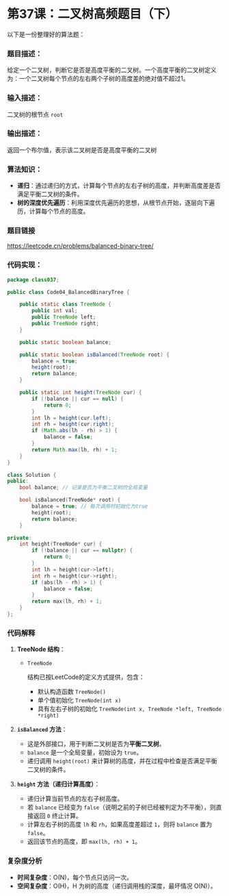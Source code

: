 # 第37课：二叉树高频题目（下）

以下是一份整理好的算法题：

### 题目描述：

给定一个二叉树，判断它是否是高度平衡的二叉树。一个高度平衡的二叉树定义为：一个二叉树每个节点的左右两个子树的高度差的绝对值不超过1。

### 输入描述：

二叉树的根节点 `root`

### 输出描述：

返回一个布尔值，表示该二叉树是否是高度平衡的二叉树

### 算法知识：

- **递归**：通过递归的方式，计算每个节点的左右子树的高度，并判断高度差是否满足平衡二叉树的条件。
- **树的深度优先遍历**：利用深度优先遍历的思想，从根节点开始，逐层向下遍历，计算每个节点的高度。

### 题目链接

https://leetcode.cn/problems/balanced-binary-tree/

### 代码实现：

```java
package class037;

public class Code04_BalancedBinaryTree {

    public static class TreeNode {
        public int val;
        public TreeNode left;
        public TreeNode right;
    }

    public static boolean balance;

    public static boolean isBalanced(TreeNode root) {
        balance = true;
        height(root);
        return balance;
    }

    public static int height(TreeNode cur) {
        if (!balance || cur == null) {
            return 0;
        }
        int lh = height(cur.left);
        int rh = height(cur.right);
        if (Math.abs(lh - rh) > 1) {
            balance = false;
        }
        return Math.max(lh, rh) + 1;
    }
}
```

```c++
class Solution {
public:
    bool balance; // 记录是否为平衡二叉树的全局变量

    bool isBalanced(TreeNode* root) {
        balance = true; // 每次调用时初始化为true
        height(root);
        return balance;
    }

private:
    int height(TreeNode* cur) {
        if (!balance || cur == nullptr) {
            return 0;
        }
        int lh = height(cur->left);
        int rh = height(cur->right);
        if (abs(lh - rh) > 1) {
            balance = false;
        }
        return max(lh, rh) + 1;
    }
};
```

### **代码解释**

1. **TreeNode 结构**：

   - ```
     TreeNode
     ```

      结构已按LeetCode的定义方式提供，包含：

     - 默认构造函数 `TreeNode()`
     - 单个值初始化 `TreeNode(int x)`
     - 具有左右子树的初始化 `TreeNode(int x, TreeNode *left, TreeNode *right)`

2. **`isBalanced` 方法**：

   - 这是外部接口，用于判断二叉树是否为**平衡二叉树**。
   - `balance` 是一个全局变量，初始设为 `true`。
   - 递归调用 `height(root)` 来计算树的高度，并在过程中检查是否满足平衡二叉树的条件。

3. **`height` 方法（递归计算高度）**：

   - 递归计算当前节点的左右子树高度。
   - 若 `balance` 已经变为 `false`（说明之前的子树已经被判定为不平衡），则直接返回 `0` 终止计算。
   - 计算左右子树的高度 `lh` 和 `rh`，如果高度差超过 `1`，则将 `balance` 置为 `false`。
   - 返回该节点的高度，即 `max(lh, rh) + 1`。

### **复杂度分析**

- **时间复杂度**：O(N)，每个节点只访问一次。
- **空间复杂度**：O(H)，H 为树的高度（递归调用栈的深度，最坏情况 O(N)）。